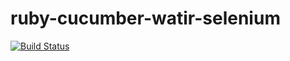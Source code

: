 # ruby-cucumber-watir-selenium

[![Build Status](https://travis-ci.org/testcookbook/java-cucumber-selenium.svg?branch=master)](https://travis-ci.org/testcookbook/ruby-cucumber-watir-selenium)
